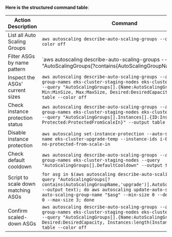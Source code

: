 **Here is the structured command table**:

| **Action Description**             | **Command** |
|-----------------------------------|-------------|
| List all Auto Scaling Groups      | `aws autoscaling describe-auto-scaling-groups --output table --color off` |
| Filter ASGs by name pattern       | `aws autoscaling describe-auto-scaling-groups --query "AutoScalingGroups[?contains(AutoScalingGroupName, 'staging') || contains(AutoScalingGroupName, 'upgrade')].AutoScalingGroupName" --output text` |
| Inspect the ASGs’ current sizes   | `aws autoscaling describe-auto-scaling-groups --auto-scaling-group-names eks-cluster-staging-nodes eks-cluster-upgrade-temp --query "AutoScalingGroups[].{Name:AutoScalingGroupName, Min:MinSize, Max:MaxSize, Desired:DesiredCapacity}" --output table --color off` |
| Check instance protection status  | `aws autoscaling describe-auto-scaling-groups --auto-scaling-group-names eks-cluster-staging-nodes eks-cluster-upgrade-temp --query "AutoScalingGroups[].Instances[].{ID:InstanceId, Protected:ProtectedFromScaleIn}" --output table --color off` |
| Disable instance protection       | `aws autoscaling set-instance-protection --auto-scaling-group-name eks-cluster-upgrade-temp --instance-ids i-0fedcba987654 --no-protected-from-scale-in` |
| Check default cooldown            | `aws autoscaling describe-auto-scaling-groups --auto-scaling-group-names eks-cluster-staging-nodes --query "AutoScalingGroups[].DefaultCooldown" --output text` |
| Script to scale down matching ASGs| `for asg in $(aws autoscaling describe-auto-scaling-groups --query "AutoScalingGroups[?contains(AutoScalingGroupName,'upgrade')].AutoScalingGroupName" --output text); do aws autoscaling update-auto-scaling-group --auto-scaling-group-name "$asg" --min-size 0 --desired-capacity 0 --max-size 3; done` |
| Confirm scaled-down ASGs          | `aws autoscaling describe-auto-scaling-groups --auto-scaling-group-names eks-cluster-staging-nodes eks-cluster-upgrade-temp --query "AutoScalingGroups[].{Name:AutoScalingGroupName, Desired:DesiredCapacity, Instances:length(Instances)}" --output table --color off` |
